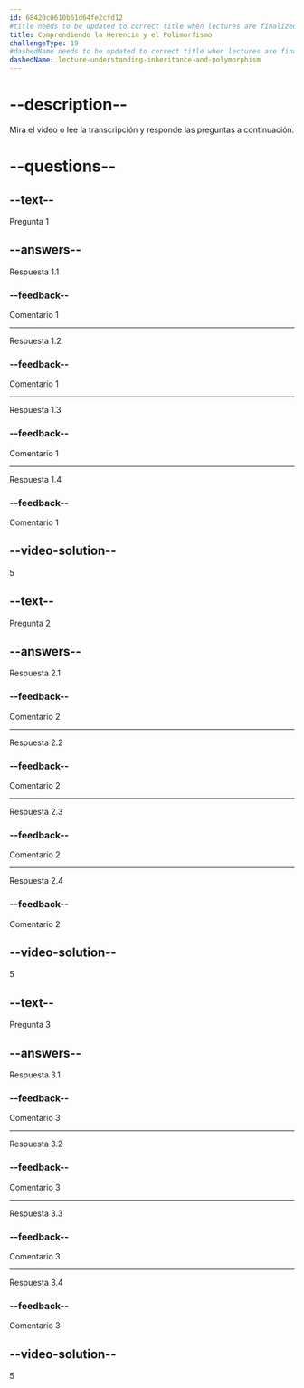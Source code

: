 ```yaml
---
id: 68420c0610b61d64fe2cfd12
#title needs to be updated to correct title when lectures are finalized
title: Comprendiendo la Herencia y el Polimorfismo
challengeType: 19
#dashedName needs to be updated to correct title when lectures are finalized
dashedName: lecture-understanding-inheritance-and-polymorphism
---
```


# --description--

Mira el video o lee la transcripción y responde las preguntas a continuación.

# --questions--

## --text--

Pregunta 1

## --answers--

Respuesta 1.1

### --feedback--

Comentario 1

---

Respuesta 1.2

### --feedback--

Comentario 1

---

Respuesta 1.3

### --feedback--

Comentario 1

---

Respuesta 1.4

### --feedback--

Comentario 1

## --video-solution--

5

## --text--

Pregunta 2

## --answers--

Respuesta 2.1

### --feedback--

Comentario 2

---

Respuesta 2.2

### --feedback--

Comentario 2

---

Respuesta 2.3

### --feedback--

Comentario 2

---

Respuesta 2.4

### --feedback--

Comentario 2

## --video-solution--

5

## --text--

Pregunta 3

## --answers--

Respuesta 3.1

### --feedback--

Comentario 3

---

Respuesta 3.2

### --feedback--

Comentario 3

---

Respuesta 3.3

### --feedback--

Comentario 3

---

Respuesta 3.4

### --feedback--

Comentario 3

## --video-solution--

5

